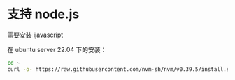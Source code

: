 # 支持 node.js

需要安装 [ijavascript](https://github.com/n-riesco/ijavascript)

在 ubuntu server 22.04 下的安装：

```bash
cd ~
curl -o- https://raw.githubusercontent.com/nvm-sh/nvm/v0.39.5/install.sh | bash
```